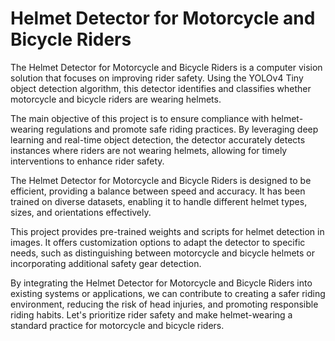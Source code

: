 # Helmet Detector for Motorcycle and Bicycle Riders 

The Helmet Detector for Motorcycle and Bicycle Riders is a computer vision solution that focuses on improving rider safety. Using the YOLOv4 Tiny object detection algorithm, this detector identifies and classifies whether motorcycle and bicycle riders are wearing helmets.

The main objective of this project is to ensure compliance with helmet-wearing regulations and promote safe riding practices. By leveraging deep learning and real-time object detection, the detector accurately detects instances where riders are not wearing helmets, allowing for timely interventions to enhance rider safety.

The Helmet Detector for Motorcycle and Bicycle Riders is designed to be efficient, providing a balance between speed and accuracy. It has been trained on diverse datasets, enabling it to handle different helmet types, sizes, and orientations effectively.

This project provides pre-trained weights and scripts for helmet detection in images. It offers customization options to adapt the detector to specific needs, such as distinguishing between motorcycle and bicycle helmets or incorporating additional safety gear detection.

By integrating the Helmet Detector for Motorcycle and Bicycle Riders into existing systems or applications, we can contribute to creating a safer riding environment, reducing the risk of head injuries, and promoting responsible riding habits. Let's prioritize rider safety and make helmet-wearing a standard practice for motorcycle and bicycle riders.
